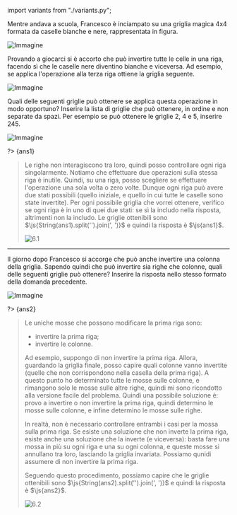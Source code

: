 import variants from "./variants.py";

Mentre andava a scuola, Francesco è inciampato su una griglia magica 4x4 formata da caselle bianche e nere, rappresentata in figura.

![Immagine](griglia1.asy?v=variants.py)

Provando a giocarci si è accorto che può invertire tutte le celle in una riga, facendo sì che le caselle nere diventino bianche e viceversa. Ad esempio, se applica l'operazione alla terza riga ottiene la griglia seguente.

![Immagine](immagine1_fliprow2.asy?v=variants.py)

Quali delle seguenti griglie può ottenere se applica questa operazione in modo opportuno? Inserire la lista di griglie che può ottenere, in ordine e non separate da spazi. Per esempio se può ottenere le griglie $2$, $4$ e $5$, inserire $245$.

![Immagine](griglie2.asy?v=variants.py)

?> {ans1}

> Le righe non interagiscono tra loro, quindi posso controllare ogni riga singolarmente.
> Notiamo che effettuare due operazioni sulla stessa riga è inutile. Quindi, su una riga, posso scegliere se effettuare l'operazione una sola volta o zero volte.
> Dunque ogni riga può avere due stati possibili (quello iniziale, e quello in cui tutte le caselle sono state invertite).
> Per ogni possibile griglia che vorrei ottenere, verifico se ogni riga è in uno di quei due stati: se sì la includo nella risposta, altrimenti non la includo.
> Le griglie ottenibili sono $\js{String(ans1).split('').join(', ')}$ e quindi la risposta è $\js{ans1}$.
>
> ![6.1](6-1.asy)

---

Il giorno dopo Francesco si accorge che può anche invertire una colonna della griglia. Sapendo quindi che può invertire sia righe che colonne, quali delle seguenti griglie può ottenere? Inserire la risposta nello stesso formato della domanda precedente.

![Immagine](griglie2.asy?v=variants.py)

?> {ans2}

> Le uniche mosse che possono modificare la prima riga sono:
> - invertire la prima riga;
> - invertire le colonne.
> 
> Ad esempio, suppongo di non invertire la prima riga. Allora, guardando la griglia finale, posso capire quali colonne vanno invertite (quelle che non corrispondono nella casella della prima riga).
> A questo punto ho determinato tutte le mosse sulle colonne, e rimangono solo le mosse sulle altre righe, quindi mi sono ricondotto alla versione facile del problema.
> Quindi una possibile soluzione è: provo a invertire o non invertire la prima riga, quindi determino le mosse sulle colonne, e infine determino le mosse sulle righe.
> 
> In realtà, non è necessario controllare entrambi i casi per la mossa sulla prima riga. Se esiste una soluzione che non inverte la prima riga, esiste anche una soluzione che la inverte (e viceversa): basta fare una mossa in più su ogni riga e una su ogni colonna, e queste mosse si annullano tra loro, lasciando la griglia invariata. Possiamo qunidi assumere di non invertire la prima riga.
>
> Seguendo questo procedimento, possiamo capire che le griglie ottenibili sono $\js{String(ans2).split('').join(', ')}$ e quindi la risposta è $\js{ans2}$.
>
> ![6.2](6-2.asy)
